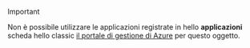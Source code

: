 > [!IMPORTANT]
> Non è possibile utilizzare le applicazioni registrate in hello **applicazioni** scheda hello classic [il portale di gestione di Azure](https://manage.windowsazure.com/) per questo oggetto.
> 
> 

